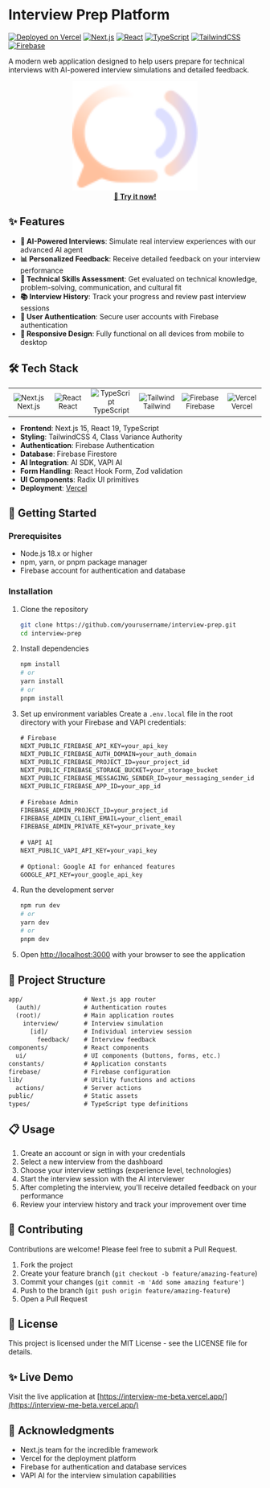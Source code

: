 # Interview Prep Platform

[![Deployed on Vercel](https://img.shields.io/badge/Deployed%20on-Vercel-black?style=for-the-badge&logo=vercel)](https://interview-me-beta.vercel.app/)
[![Next.js](https://img.shields.io/badge/Next.js-15-black?style=for-the-badge&logo=next.js)](https://nextjs.org/)
[![React](https://img.shields.io/badge/React-19-61DAFB?style=for-the-badge&logo=react)](https://reactjs.org/)
[![TypeScript](https://img.shields.io/badge/TypeScript-5-blue?style=for-the-badge&logo=typescript)](https://www.typescriptlang.org/)
[![TailwindCSS](https://img.shields.io/badge/TailwindCSS-4-38B2AC?style=for-the-badge&logo=tailwind-css)](https://tailwindcss.com/)
[![Firebase](https://img.shields.io/badge/Firebase-11-FFCA28?style=for-the-badge&logo=firebase)](https://firebase.google.com/)

A modern web application designed to help users prepare for technical interviews with AI-powered interview simulations and detailed feedback.

<div align="center">
  <a href="https://interview-me-beta.vercel.app/">
    <img src="public/logo.svg" alt="Interview Prep Platform" width="250" />
  </a>
  <br/>
  <b><a href="https://interview-me-beta.vercel.app/">📝 Try it now!</a></b>
</div>

## ✨ Features

- **🤖 AI-Powered Interviews**: Simulate real interview experiences with our advanced AI agent
- **📊 Personalized Feedback**: Receive detailed feedback on your interview performance
- **🧠 Technical Skills Assessment**: Get evaluated on technical knowledge, problem-solving, communication, and cultural fit
- **📚 Interview History**: Track your progress and review past interview sessions
- **🔐 User Authentication**: Secure user accounts with Firebase authentication
- **📱 Responsive Design**: Fully functional on all devices from mobile to desktop

## 🛠️ Tech Stack

<div align="center">
  <table>
    <tr>
      <td align="center" width="96">
        <img src="https://skillicons.dev/icons?i=nextjs" width="48" height="48" alt="Next.js" />
        <br>Next.js
      </td>
      <td align="center" width="96">
        <img src="https://skillicons.dev/icons?i=react" width="48" height="48" alt="React" />
        <br>React
      </td>
      <td align="center" width="96">
        <img src="https://skillicons.dev/icons?i=ts" width="48" height="48" alt="TypeScript" />
        <br>TypeScript
      </td>
      <td align="center" width="96">
        <img src="https://skillicons.dev/icons?i=tailwind" width="48" height="48" alt="Tailwind" />
        <br>Tailwind
      </td>
      <td align="center" width="96">
        <img src="https://skillicons.dev/icons?i=firebase" width="48" height="48" alt="Firebase" />
        <br>Firebase
      </td>
      <td align="center" width="96">
        <img src="https://skillicons.dev/icons?i=vercel" width="48" height="48" alt="Vercel" />
        <br>Vercel
      </td>
    </tr>
  </table>
</div>

- **Frontend**: Next.js 15, React 19, TypeScript
- **Styling**: TailwindCSS 4, Class Variance Authority
- **Authentication**: Firebase Authentication
- **Database**: Firebase Firestore
- **AI Integration**: AI SDK, VAPI AI
- **Form Handling**: React Hook Form, Zod validation
- **UI Components**: Radix UI primitives
- **Deployment**: [Vercel](https://interview-me-beta.vercel.app/)

## 🚀 Getting Started

### Prerequisites

- Node.js 18.x or higher
- npm, yarn, or pnpm package manager
- Firebase account for authentication and database

### Installation

1. Clone the repository

   ```bash
   git clone https://github.com/yourusername/interview-prep.git
   cd interview-prep
   ```

2. Install dependencies

   ```bash
   npm install
   # or
   yarn install
   # or
   pnpm install
   ```

3. Set up environment variables
   Create a `.env.local` file in the root directory with your Firebase and VAPI credentials:

   ```
   # Firebase
   NEXT_PUBLIC_FIREBASE_API_KEY=your_api_key
   NEXT_PUBLIC_FIREBASE_AUTH_DOMAIN=your_auth_domain
   NEXT_PUBLIC_FIREBASE_PROJECT_ID=your_project_id
   NEXT_PUBLIC_FIREBASE_STORAGE_BUCKET=your_storage_bucket
   NEXT_PUBLIC_FIREBASE_MESSAGING_SENDER_ID=your_messaging_sender_id
   NEXT_PUBLIC_FIREBASE_APP_ID=your_app_id

   # Firebase Admin
   FIREBASE_ADMIN_PROJECT_ID=your_project_id
   FIREBASE_ADMIN_CLIENT_EMAIL=your_client_email
   FIREBASE_ADMIN_PRIVATE_KEY=your_private_key

   # VAPI AI
   NEXT_PUBLIC_VAPI_API_KEY=your_vapi_key

   # Optional: Google AI for enhanced features
   GOOGLE_API_KEY=your_google_api_key
   ```

4. Run the development server

   ```bash
   npm run dev
   # or
   yarn dev
   # or
   pnpm dev
   ```

5. Open [http://localhost:3000](http://localhost:3000) with your browser to see the application

## 📁 Project Structure

```
app/                 # Next.js app router
  (auth)/            # Authentication routes
  (root)/            # Main application routes
    interview/       # Interview simulation
      [id]/          # Individual interview session
        feedback/    # Interview feedback
components/          # React components
  ui/                # UI components (buttons, forms, etc.)
constants/           # Application constants
firebase/            # Firebase configuration
lib/                 # Utility functions and actions
  actions/           # Server actions
public/              # Static assets
types/               # TypeScript type definitions
```

## 📋 Usage

1. Create an account or sign in with your credentials
2. Select a new interview from the dashboard
3. Choose your interview settings (experience level, technologies)
4. Start the interview session with the AI interviewer
5. After completing the interview, you'll receive detailed feedback on your performance
6. Review your interview history and track your improvement over time

## 🤝 Contributing

Contributions are welcome! Please feel free to submit a Pull Request.

1. Fork the project
2. Create your feature branch (`git checkout -b feature/amazing-feature`)
3. Commit your changes (`git commit -m 'Add some amazing feature'`)
4. Push to the branch (`git push origin feature/amazing-feature`)
5. Open a Pull Request

## 📄 License

This project is licensed under the MIT License - see the LICENSE file for details.

## ✨ Live Demo

Visit the live application at [https://interview-me-beta.vercel.app/](https://interview-me-beta.vercel.app/)

## 🙏 Acknowledgments

- Next.js team for the incredible framework
- Vercel for the deployment platform
- Firebase for authentication and database services
- VAPI AI for the interview simulation capabilities
